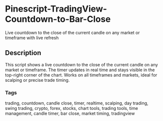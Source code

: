 # Pinescript-TradingView-Countdown-to-Bar-Close
Live countdown to the close of the current candle on any market or timeframe with live refresh

## Description
This script shows a live countdown to the close of the current candle on any market or timeframe. The timer updates in real time and stays visible in the top-right corner of the chart. Works on all timeframes and markets, ideal for scalping or precise trade timing.

### Tags
trading, countdown, candle close, timer, realtime, scalping, day trading, swing trading, crypto, forex, stocks, chart tools, trading tools, time management, candle timer, bar close, market timing, tradingview
